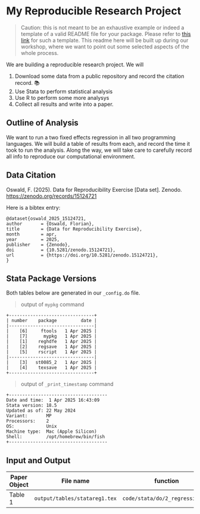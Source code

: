# My Reproducible Research Project

> Caution: this is not meant to be an exhaustive example or indeed a template of a valid README file for your package. Please refer to [this link](https://social-science-data-editors.github.io/template_README/) for such a template. This readme here will be built up during our workshop, where we want to point out some selected aspects of the whole process.

We are building a reproducible research project. We will 

1. Download some data from a public repository and record the citation record. 📚
2. Use Stata to perform statistical analysis
3. Use R to perform some more analysys
4. Collect all results and write into a paper.

## Outline of Analysis

We want to run a two fixed effects regression in all two programming languages. We will build a table of results from each, and record the time it took to run the analysis. Along the way, we will take care to carefully record all info to reproduce our computational environment.


## Data Citation

Oswald, F. (2025). Data for Reproducibility Exercise [Data set]. Zenodo. https://zenodo.org/records/15124721

Here is a bibtex entry:

```
@dataset{oswald_2025_15124721,
author       = {Oswald, Florian},
title        = {Data for Reproducibility Exercise},
month        = apr,
year         = 2025,
publisher    = {Zenodo},
doi          = {10.5281/zenodo.15124721},
url          = {https://doi.org/10.5281/zenodo.15124721},
}
```

## Stata Package Versions

Both tables below are generated in our `_config.do` file.

> output of `mypkg` command

```
+--------------------------------+
| number    package         date |
|--------------------------------|
|    [6]     ftools   1 Apr 2025 |
|    [7]      mypkg   1 Apr 2025 |
|    [1]    reghdfe   1 Apr 2025 |
|    [2]    regsave   1 Apr 2025 |
|    [5]    rscript   1 Apr 2025 |
|--------------------------------|
|    [3]   st0085_2   1 Apr 2025 |
|    [4]    texsave   1 Apr 2025 |
+--------------------------------+
```

> output of `_print_timestamp` command

```
+-------------------------------------
Date and time:  1 Apr 2025 16:43:09
Stata version: 18.5
Updated as of: 22 May 2024
Variant:       MP
Processors:    2
OS:            Unix 
Machine type:  Mac (Apple Silicon)
Shell:         /opt/homebrew/bin/fish
+-------------------------------------
```

## Input and Output

| Paper Object |  File name |  function |
| ------------ |  --------- |  -------- |
| Table 1 |  `output/tables/statareg1.tex` |  `code/stata/do/2_regression.do` |

